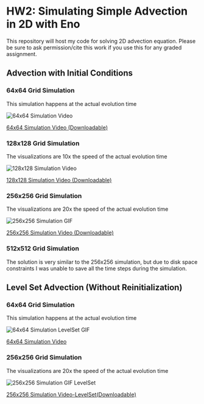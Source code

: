 # HW2: Simulating Simple Advection in 2D with Eno
This repository will host my code for solving 2D advection equation. Please be sure to ask permission/cite this work if you use this for any graded assignment. 

## Advection with Initial Conditions

### 64x64 Grid Simulation
This simulation happens at the actual evolution time

![64x64 Simulation Video](https://media.giphy.com/media/G1sAoEurj3sf5SrxHY/giphy.gif)

[64x64 Simulation Video (Downloadable)](https://ucmerced.box.com/s/eomj354gtqs8in7whe8est2f3dgb72hl)


### 128x128 Grid Simulation
The visualizations are 10x the speed of the actual evolution time


![128x128 Simulation Video](https://media.giphy.com/media/nVzPMWdtvl1AdOethD/giphy.gif)

[128x128 Simulation Video (Downloadable)](https://ucmerced.box.com/s/846hn9iwtn86ja927aaqfbjbvaze0p9k)

### 256x256 Grid Simulation
The visualizations are 20x the speed of the actual evolution time

![256x256 Simulation GIF](https://media.giphy.com/media/508XKw7hdg8PoZBina/giphy.gif)


[256x256 Simulation Video (Downloadable)](https://ucmerced.box.com/s/1owuwyjvh3hvecy5mlfuq8w2wbpwgy18)


### 512x512 Grid Simulation

The solution is very similar to the 256x256 simulation, but due to disk space constraints I was unable to save all the time steps during the simulation.


## Level Set Advection (Without Reinitialization)

### 64x64 Grid Simulation
This simulation happens at the actual evolution time

![64x64 Simulation LevelSet GIF](https://media.giphy.com/media/a9lkDa3ZXq6XP01o1h/giphy.gif)


[64x64 Simulation Video](https://ucmerced.box.com/s/vgogy62uklu5raxtgw58rogsjq14xxm6)


### 256x256 Grid Simulation

The visualizations are 20x the speed of the actual evolution time

![256x256 Simulation GIF LevelSet](https://media.giphy.com/media/oqe08UPuGd5eq4CIoU/giphy.gif)


[256x256 Simulation Video-LevelSet(Downloadable)](https://ucmerced.box.com/s/igjagbw0jw0jksc660pk460thaz5yufz)

